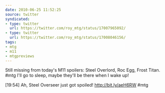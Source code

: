 ```yaml
---
date: 2010-06-25 11:52:25
source: twitter
syndicated:
- type: twitter
  url: https://twitter.com/roy_mtg/status/17007965092/
- type: twitter
  url: https://twitter.com/roy_mtg/status/17008046156/
tags:
- mtg
- m11
- mtgpreviews
---
```


Still missing from today's M11 spoilers: Steel Overlord, Roc Egg, Frost Titan. #mtg I'll go to sleep, maybe they'll be there when I wake up!

[19:54] Ah, Steel Overseer just got spoiled! http://bit.ly/aeH6RW #mtg